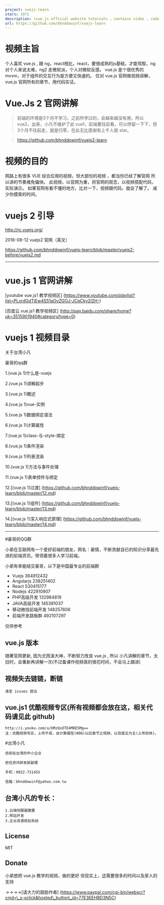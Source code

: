 ```yaml
---
project: vuejs-learn
stars: 1971
description: (vue.js official website tutorials ，contains video , codes, baudi yun, youtube) 网路上有很多 VUE 综合应用的视频，但大部份的视频 ，都当你已经了解官网 所以讲的节奏难免偏快。 此视频(都是上代码)，以官网为重，将官网的观念，以视频搭配代码，实际演示。 如果官网有看不懂的地方，比对一下，视频跟代码，就会了解了。 减少你摸索的时间。(註：mvvm 的框架，不管是 ng , react, vue, avalonjs, 都是好的框架，而有经验的前端，至少都会两套以上的 mvvm。)
url: https://github.com/bhnddowinf/vuejs-learn
---
```


视频主旨
====

个人喜欢 vue.js , 跟 ng，react相比，react，要很成熟的js基础，才能驾馭，ng 对个人来说太难，ng2 走微软派，个人对微软反感。 vue.js 是个很优秀的 mvvm，对于组件的交互行为是方便又快速的。 仅对 vue.js 官网做视频讲解，vue.js 官网所有的章节，用代码实证。

Vue.Js 2 官网讲解
=============

> 前端的环境是3个月不学习，之前所学过的，会越来越没有用，所以 vue2，出来，小凡不维护了此 vue1，前端要往前看，可以停留一下下，但3个月不往前走，就是归零，在此无比感谢有上千人按 star。

> https://github.com/bhnddowinf/vuejs2-learn

视频的目的
=====

网路上有很多 VUE 综合应用的视频，但大部份的视频 ，都当你已经了解官网 所以讲的节奏难免偏快。 此视频，以官网为重，将官网的观念，以视频搭配代码，实际演示。 如果官网有看不懂的地方，比对一下，视频跟代码，就会了解了。 减少你摸索的时间。

vuejs 2 引导
==========

http://rc.vuejs.org/

2016-08-12 vuejs2 官网（英文）

https://github.com/bhnddowinf/vuejs-learn/blob/master/vuejs2-before/vuejs2.md

* * *

vue.js 1 官网讲解
=============

\[youtube vue.js1 教学视频区\] (https://www.youtube.com/playlist?list=PLxrdGdTjEw4S51aOvZGOJ-JCeCky2I2H-)

\[百度云 vue.js1 教学视频区\] (http://pan.baidu.com/share/home?uk=3515901940#category/type=0)

vuejs 1 视频目录
============

关于台湾小凡

豪哥的qq群

1.(vue.js 1)什么是-vuejs

2.(vue.js 1)讲解起步

3.(vue.js 1)概述

4.(vue.js 1)vue-实例

5.(vue.js 1)数据绑定语法

6.(vue.js 1)计算属性

7.(vue.js 1)class-与-style-绑定

8.(vue.js 1)条件渲染

9.(vue.js 1)列表渲染

10.(vue.js 1)方法与事件处理

11.(vue.js 1)表单控件与绑定

12.\[(vue.js 1)过渡\] (https://github.com/bhnddowinf/vuejs-learn/blob/master/12.md)

13.\[(vue.js 1)组件\] (https://github.com/bhnddowinf/vuejs-learn/blob/master/13.md)

14.\[(vue.js 1)深入响应式原理\] (https://github.com/bhnddowinf/vuejs-learn/blob/master/14.md)

* * *

#豪哥的QQ群

小弟在互联网有一个爱好前端的朋友，网名：豪情，不断贡献自已的知识分享最先进的前端资讯，带领着很多人学习前端。

小弟有幸能结交豪哥，以下是中国最专业的前端群

-   Vuejs 364912432
-   Angularjs 238251402
-   React 530415177
-   Nodejs 422910907
-   PHP高级开发 132984819
-   JAVA高级开发 145381037
-   移动微信前端开发 148257606
-   前端开发跳板群 492107297

仅供参考

vue.js 版本
---------

随著官网更新, 因为尤雨溪大神，不断努力改良 vue.js , 所以 小凡讲解的章节，太旧时，会重新再讲解一次(不过备课作视频真的很花时间，不会马上跟进)

视频失去链链，断链
---------

```
请至 issues 提出
```

vue.js1 优酷视频专区(所有视频都会放在这，相关代码请见此 github)
----------------------------------------

```
http://i.youku.com/u/UMzQxOTE4MDE5Mg==
注：优酷视频专区，上传不易，自计算属性(006)以后章节之视频，以百度云为主(上传较快)。
```

#台湾小凡

```
目前在台湾的中小企业

担任资讯研发部副理

手机：0922-731455

信箱：bhnddowinf@yahoo.com.tw
```

台湾小凡的专长：
--------

```
1.云端伺服器建置
2.网站开发
3.企业资源规划系统
```

License
-------

MIT

Donate
------

小弟想把 vue.js 教学的视频，做的更好 但现实上，这需要很多的时间以及家人的支持

→→→→\[请大力的鼓励作者\] (https://www.paypal.com/cgi-bin/webscr?cmd=\_s-xclick&hosted\_button\_id=77E3EEHBD3N5C)
